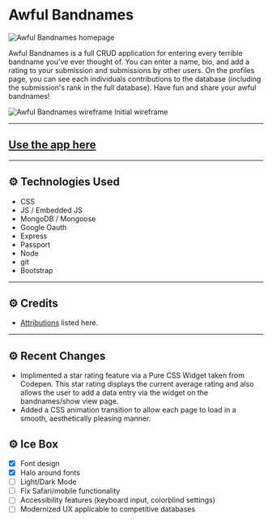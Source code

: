 # Awful Bandnames

![Awful Bandnames homepage](https://i.imgur.com/1Ow9Hfi.png)

Awful Bandnames is a full CRUD application for entering every terrible bandname you've ever thought of. You can enter a name, bio, and add a rating to your submission and submissions by other users. On the profiles page, you can see each individuals contributions to the database (including the submission's rank in the full database). Have fun and share your awful bandnames!

![Awful Bandnames wireframe](https://i.imgur.com/O8obY3S.png)
Initial wireframe

---

## [Use the app here](https://awful-bandnames.herokuapp.com/)

---

## ⚙ Technologies Used 

- CSS
- JS / Embedded JS
- MongoDB / Mongoose
- Google Oauth
- Express
- Passport
- Node
- git
- Bootstrap
  
---

## ⚙ Credits 

- [Attributions](https://github.com/dcollis92/awful-bandnames/blob/main/attributions.md) listed here.

---

## ⚙ Recent Changes 

- Implimented a star rating feature via a Pure CSS Widget taken from Codepen. This star rating displays the current average rating and also allows the user to add a data entry via the widget on the bandnames/show view page.
- Added a CSS animation transition to allow each page to load in a smooth, aesthetically pleasing manner.

## ⚙ Ice Box 

- [x] Font design
- [x] Halo around fonts
- [ ] Light/Dark Mode
- [ ] Fix Safari/mobile functionality
- [ ] Accessibility features (keyboard input, colorblind settings)
- [ ] Modernized UX applicable to competitive databases